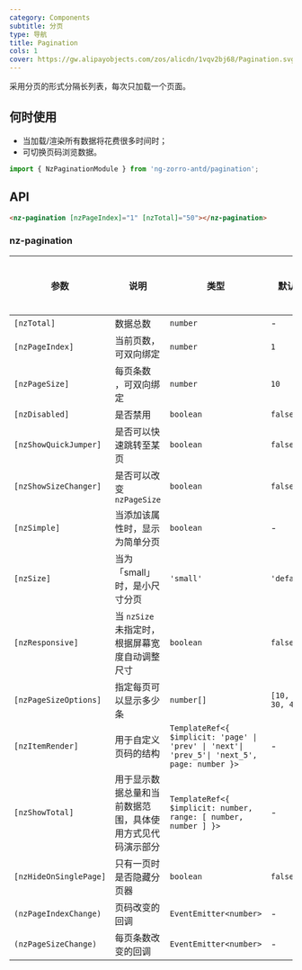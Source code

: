 ```yaml
---
category: Components
subtitle: 分页
type: 导航
title: Pagination
cols: 1
cover: https://gw.alipayobjects.com/zos/alicdn/1vqv2bj68/Pagination.svg
---
```


采用分页的形式分隔长列表，每次只加载一个页面。

## 何时使用

- 当加载/渲染所有数据将花费很多时间时；
- 可切换页码浏览数据。

```ts
import { NzPaginationModule } from 'ng-zorro-antd/pagination';
```

## API

```html
<nz-pagination [nzPageIndex]="1" [nzTotal]="50"></nz-pagination>
```

### nz-pagination

| 参数 | 说明 | 类型 | 默认值 | 全局配置 |
| --- | --- | --- | --- | --- |
| `[nzTotal]` | 数据总数 | `number` | - | - |
| `[nzPageIndex]` | 当前页数，可双向绑定 | `number` | `1` | - |
| `[nzPageSize]` | 每页条数 ，可双向绑定| `number` | `10`| - |
| `[nzDisabled]` | 是否禁用 | `boolean` | `false`| - |
| `[nzShowQuickJumper]` | 是否可以快速跳转至某页 | `boolean` | `false` | ✅ |
| `[nzShowSizeChanger]` | 是否可以改变 `nzPageSize` | `boolean` | `false` | ✅ |
| `[nzSimple]` | 当添加该属性时，显示为简单分页 | `boolean` | - | ✅ |
| `[nzSize]` | 当为「small」时，是小尺寸分页 | `'small'` | `'default'` | ✅ |
| `[nzResponsive]` | 当 `nzSize` 未指定时，根据屏幕宽度自动调整尺寸 | `boolean` | `false` | - |
| `[nzPageSizeOptions]` | 指定每页可以显示多少条 | `number[]` | `[10, 20, 30, 40]` | ✅ |
| `[nzItemRender]` | 用于自定义页码的结构 | `TemplateRef<{ $implicit: 'page' \| 'prev' \| 'next'\| 'prev_5'\| 'next_5', page: number }>` | - | - |
| `[nzShowTotal]` | 用于显示数据总量和当前数据范围，具体使用方式见代码演示部分 | `TemplateRef<{ $implicit: number, range: [ number, number ] }>` | - | - |
| `[nzHideOnSinglePage]` | 只有一页时是否隐藏分页器 | `boolean` | `false` | - |
| `(nzPageIndexChange)` | 页码改变的回调 | `EventEmitter<number>` | - | - |
| `(nzPageSizeChange)` | 每页条数改变的回调 | `EventEmitter<number>` | - | - |
